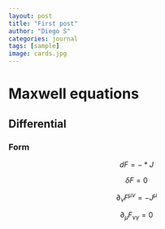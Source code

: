 ```yaml
---
layout: post
title: "First post"
author: "Diego S"
categories: journal
tags: [sample]
image: cards.jpg
---
```


# Maxwell equations

## Differential

### Form

$$ dF= -*J $$

$$ \delta F = 0 $$

$$ \partial _{\nu }F^{\mu \nu } = -J^{\mu }$$

$$ \partial _{\mu }F_{\nu \gamma } = 0 $$
<!--stackedit_data:
eyJoaXN0b3J5IjpbLTc3NTMxOTQ1Niw0ODI4NjIxNl19
-->